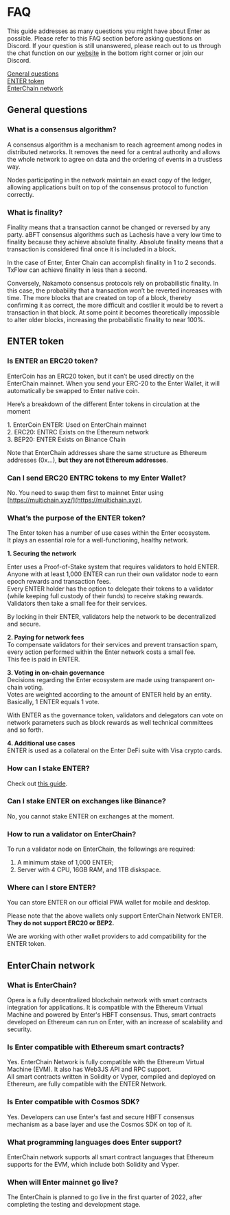 # FAQ

This guide addresses as many questions you might have about Enter as possible. Please refer to this FAQ section before asking questions on Discord. If your question is still unanswered, please reach out to us through the chat function on our [website](https://entercoin.net) in the bottom right corner or join our Discord.

[General questions](broken-reference/)\
[ENTER token](broken-reference/)\
[EnterChain network](broken-reference/)

## General questions

### What is a consensus algorithm?

A consensus algorithm is a mechanism to reach agreement among nodes in distributed networks. It removes the need for a central authority and allows the whole network to agree on data and the ordering of events in a trustless way.

Nodes participating in the network maintain an exact copy of the ledger, allowing applications built on top of the consensus protocol to function correctly.

### What is finality?

Finality means that a transaction cannot be changed or reversed by any party. aBFT consensus algorithms such as Lachesis have a very low time to finality because they achieve absolute finality. Absolute finality means that a transaction is considered final once it is included in a block.

In the case of Enter, Enter Chain can accomplish finality in 1 to 2 seconds.\
TxFlow can achieve finality in less than a second.

Conversely, Nakamoto consensus protocols rely on probabilistic finality. In this case, the probability that a transaction won’t be reverted increases with time. The more blocks that are created on top of a block, thereby confirming it as correct, the more difficult and costlier it would be to revert a transaction in that block. At some point it becomes theoretically impossible to alter older blocks, increasing the probabilistic finality to near 100%.

## ENTER token

### Is ENTER an ERC20 token?

EnterCoin has an ERC20 token, but it can’t be used directly on the EnterChain mainnet. When you send your ERC-20 to the Enter Wallet, it will automatically be swapped to Enter native coin.

Here’s a breakdown of the different Enter tokens in circulation at the moment

1\. EnterCoin ENTER: Used on EnterChain mainnet\
2\. ERC20: ENTRC Exists on the Ethereum network\
3\. BEP20: ENTER Exists on Binance Chain

Note that EnterChain addresses share the same structure as Ethereum addresses (0x…), **but they are not Ethereum addresses**.

### Can I send ERC20 ENTRC tokens to my Enter Wallet?

No. You need to swap them first to mainnet Enter using [https://multichain.xyz/](https://multichain.xyz).

### What’s the purpose of the ENTER token?

The Enter token has a number of use cases within the Enter ecosystem.\
It plays an essential role for a well-functioning, healthy network.

**1. Securing the network**

Enter uses a Proof-of-Stake system that requires validators to hold ENTER.\
Anyone with at least 1,000 ENTER can run their own validator node to earn epoch rewards and transaction fees.\
Every ENTER holder has the option to delegate their tokens to a validator (while keeping full custody of their funds) to receive staking rewards.\
Validators then take a small fee for their services.

By locking in their ENTER, validators help the network to be decentralized and secure.

**2. Paying for network fees**\
To compensate validators for their services and prevent transaction spam, every action performed within the Enter network costs a small fee.\
This fee is paid in ENTER.

**3. Voting in on-chain governance**\
Decisions regarding the Enter ecosystem are made using transparent on-chain voting.\
Votes are weighted according to the amount of ENTER held by an entity.\
Basically, 1 ENTER equals 1 vote.

With ENTER as the governance token, validators and delegators can vote on network parameters such as block rewards as well technical committees and so forth.

**4. Additional use cases**\
ENTER is used as a collateral on the Enter DeFi suite with Visa crypto cards.

### How can I stake ENTER?

Check out [this guide](broken-reference/).

### Can I stake ENTER on exchanges like Binance?

No, you cannot stake ENTER on exchanges at the moment.

### How to run a validator on EnterChain?

To run a validator node on EnterChain, the followings are required:

1. A minimum stake of 1,000 ENTER;
2. Server with 4 CPU, 16GB RAM, and 1TB diskspace.

### Where can I store ENTER?

You can store ENTER on our official PWA wallet for mobile and desktop.

Please note that the above wallets only support EnterChain Network ENTER. **They do not support ERC20 or BEP2.**

We are working with other wallet providers to add compatibility for the ENTER token.

## EnterChain network

### What is EnterChain?

Opera is a fully decentralized blockchain network with smart contracts integration for applications. It is compatible with the Ethereum Virtual Machine and powered by Enter's HBFT consensus. Thus, smart contracts developed on Ethereum can run on Enter, with an increase of scalability and security.

### Is Enter compatible with Ethereum smart contracts?

Yes. EnterChain Network is fully compatible with the Ethereum Virtual Machine (EVM). It also has Web3JS API and RPC support.\
All smart contracts written in Solidity or Vyper, compiled and deployed on Ethereum, are fully compatible with the ENTER Network.

### Is Enter compatible with Cosmos SDK?

Yes. Developers can use Enter's fast and secure HBFT consensus mechanism as a base layer and use the Cosmos SDK on top of it.

### What programming languages does Enter support?

EnterChain network supports all smart contract languages that Ethereum supports for the EVM, which include both Solidity and Vyper.

### When will Enter mainnet go live?

The EnterChain is planned to go live in the first quarter of 2022, after completing the testing and development stage.
